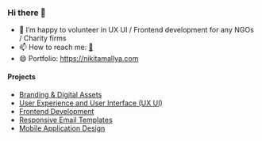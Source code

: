 ### Hi there 👋

- 👯 I’m happy to volunteer in UX UI / Frontend development for any NGOs / Charity firms
- 📫 How to reach me: [📩](mailto:nikitamallya.work@gmail.com)
- 😄 Portfolio: https://nikitamallya.com

#### Projects 
- [Branding & Digital Assets](https://nikitamallya.com/works/digital-assets)
- [User Experience and User Interface (UX UI)](https://nikitamallya.com/works/uxui)
- [Frontend Development](https://nikitamallya.com/works/frontend)
- [Responsive Email Templates](https://nikitamallya.com/works/emails)
- [Mobile Application Design](https://nikitamallya.com/works/mobile-app)

